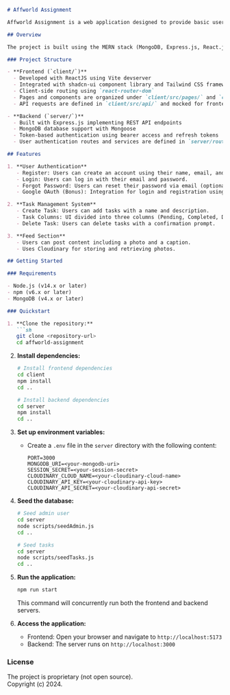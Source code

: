 ```markdown
# Affworld Assignment

Affworld Assignment is a web application designed to provide basic user authentication, a task management system, and a feed for users to post content. The project is evaluated based on functionality, design, and code quality.

## Overview

The project is built using the MERN stack (MongoDB, Express.js, React.js, Node.js) and leverages various libraries and tools to enhance functionality and user experience. The frontend is developed using ReactJS with Vite as the development server, and it employs shadcn-ui with Tailwind CSS for styling. The backend is implemented using Express.js, with MongoDB as the database, and Mongoose for object data modeling (ODM).

### Project Structure

- **Frontend (`client/`)**
  - Developed with ReactJS using Vite devserver
  - Integrated with shadcn-ui component library and Tailwind CSS framework
  - Client-side routing using `react-router-dom`
  - Pages and components are organized under `client/src/pages/` and `client/src/components/`
  - API requests are defined in `client/src/api/` and mocked for frontend implementation

- **Backend (`server/`)**
  - Built with Express.js implementing REST API endpoints
  - MongoDB database support with Mongoose
  - Token-based authentication using bearer access and refresh tokens
  - User authentication routes and services are defined in `server/routes/auth.js` and `server/services/userService.js`

## Features

1. **User Authentication**
   - Register: Users can create an account using their name, email, and password.
   - Login: Users can log in with their email and password.
   - Forgot Password: Users can reset their password via email (optional).
   - Google OAuth (Bonus): Integration for login and registration using Google OAuth (optional).

2. **Task Management System**
   - Create Task: Users can add tasks with a name and description.
   - Task Columns: UI divided into three columns (Pending, Completed, Done) with drag-and-drop functionality to move tasks between columns.
   - Delete Task: Users can delete tasks with a confirmation prompt.

3. **Feed Section**
   - Users can post content including a photo and a caption.
   - Uses Cloudinary for storing and retrieving photos.

## Getting Started

### Requirements

- Node.js (v14.x or later)
- npm (v6.x or later)
- MongoDB (v4.x or later)

### Quickstart

1. **Clone the repository:**
   ```sh
   git clone <repository-url>
   cd affworld-assignment
   ```

2. **Install dependencies:**
   ```sh
   # Install frontend dependencies
   cd client
   npm install
   cd ..

   # Install backend dependencies
   cd server
   npm install
   cd ..
   ```

3. **Set up environment variables:**
   - Create a `.env` file in the `server` directory with the following content:
     ```env
     PORT=3000
     MONGODB_URI=<your-mongodb-uri>
     SESSION_SECRET=<your-session-secret>
     CLOUDINARY_CLOUD_NAME=<your-cloudinary-cloud-name>
     CLOUDINARY_API_KEY=<your-cloudinary-api-key>
     CLOUDINARY_API_SECRET=<your-cloudinary-api-secret>
     ```

4. **Seed the database:**
   ```sh
   # Seed admin user
   cd server
   node scripts/seedAdmin.js
   cd ..

   # Seed tasks
   cd server
   node scripts/seedTasks.js
   cd ..
   ```

5. **Run the application:**
   ```sh
   npm run start
   ```

   This command will concurrently run both the frontend and backend servers.

6. **Access the application:**
   - Frontend: Open your browser and navigate to `http://localhost:5173`
   - Backend: The server runs on `http://localhost:3000`

### License

The project is proprietary (not open source).  
Copyright (c) 2024.
```
